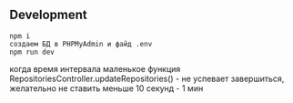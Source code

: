 
## Development

```
npm i
создаем БД в PHPMyAdmin и файд .env
npm run dev
```

когда время интервала маленькое функция RepositoriesController.updateRepositories() - не успевает завершиться, желательно не ставить меньше 10 секунд - 1 мин
